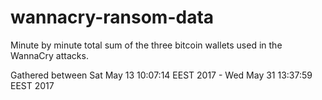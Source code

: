 # wannacry-ransom-data
Minute by minute total sum of the three bitcoin wallets used in the WannaCry attacks.

Gathered between Sat May 13 10:07:14 EEST 2017 - Wed May 31 13:37:59 EEST 2017
